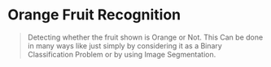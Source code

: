 # Orange Fruit Recognition 
> Detecting whether the fruit shown is Orange or Not. This Can be done in many ways like just simply by considering it as a Binary Classification Problem or by using Image Segmentation.